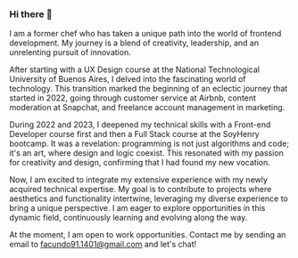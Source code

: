 ### Hi there 👋

I am a former chef who has taken a unique path into the world of frontend development. My journey is a blend of creativity, leadership, and an unrelenting pursuit of innovation.

After starting with a UX Design course at the National Technological University of Buenos Aires, I delved into the fascinating world of technology. This transition marked the beginning of an eclectic journey that started in 2022, going through customer service at Airbnb, content moderation at Snapchat, and freelance account management in marketing.

During 2022 and 2023, I deepened my technical skills with a Front-end Developer course first and then a Full Stack course at the SoyHenry bootcamp. It was a revelation: programming is not just algorithms and code; it's an art, where design and logic coexist. This resonated with my passion for creativity and design, confirming that I had found my new vocation.

Now, I am excited to integrate my extensive experience with my newly acquired technical expertise. My goal is to contribute to projects where aesthetics and functionality intertwine, leveraging my diverse experience to bring a unique perspective. I am eager to explore opportunities in this dynamic field, continuously learning and evolving along the way.

At the moment, I am open to work opportunities. Contact me by sending an email to facundo91.1401@gmail.com and let's chat!
